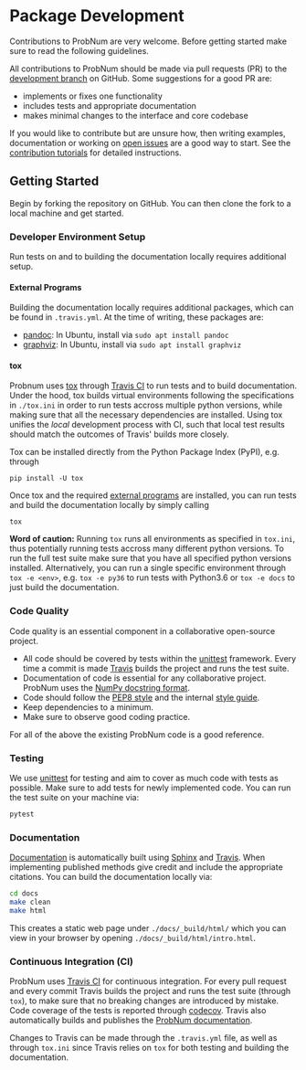# Package Development

Contributions to ProbNum are very welcome. Before getting started make sure to read the following guidelines.

All contributions to ProbNum should be made via pull requests (PR) to the
[development branch](https://github.com/probabilistic-numerics/probnum/tree/development) on GitHub. Some suggestions for
a good PR are:

- implements or fixes one functionality
- includes tests and appropriate documentation
- makes minimal changes to the interface and core codebase

If you would like to contribute but are unsure how, then writing examples, documentation or working on
[open issues](https://github.com/probabilistic-numerics/probnum/issues) are a good way to start. See the
[contribution tutorials](https://probabilistic-numerics.github.io/probnum/development/contributing.html#contribution-tutorials)
for detailed instructions.

## Getting Started

Begin by forking the repository on GitHub. You can then clone the fork to a local machine and get started.

### Developer Environment Setup
Run tests on and to building the documentation locally requires additional setup.

#### External Programs
Building the documentation locally requires additional packages, which can be found in `.travis.yml`.
At the time of writing, these packages are:
- [pandoc](https://pandoc.org/): In Ubuntu, install via `sudo apt install pandoc`
- [graphviz](https://graphviz.org/): In Ubuntu, install via `sudo apt install graphviz`

#### tox
Probnum uses [tox](https://tox.readthedocs.io/en/latest/) through [Travis CI](#continuous-integration) to run tests and to build documentation.
Under the hood, tox builds virtual environments following the specifications in `./tox.ini` in order to run tests accross multiple python versions, while making sure that all the necessary dependencies are installed.
Using tox unifies the *local* development process with CI, such that local test results should match the outcomes of Travis' builds more closely.

Tox can be installed directly from the Python Package Index (PyPI), e.g. through
```
pip install -U tox
```
Once tox and the required [external programs](#external-programs) are installed, you can run tests and build the documentation locally by simply calling
```
tox
```

**Word of caution:**
Running `tox` runs all environments as specified in `tox.ini`, thus potentially running tests accross many different python versions.
To run the full test suite make sure that you have all specified python versions installed.
Alternatively, you can run a single specific environment through `tox -e <env>`, e.g. `tox -e py36` to run tests with Python3.6 or `tox -e docs` to just build the documentation.


### Code Quality

Code quality is an essential component in a collaborative open-source project.

- All code should be covered by tests within the [unittest](https://docs.python.org/3/library/unittest.html) framework. Every time a commit is
made [Travis](https://travis-ci.org/probabilistic-numerics/probnum) builds the project and runs the test suite.
- Documentation of code is essential for any collaborative project. ProbNum uses the
[NumPy docstring format](https://numpydoc.readthedocs.io/en/latest/format.html).
- Code should follow the [PEP8 style](https://www.python.org/dev/peps/pep-0008/) and the internal [style guide](https://github.com/probabilistic-numerics/probnum/blob/master/STYLEGUIDE.md).
- Keep dependencies to a minimum.
- Make sure to observe good coding practice.

For all of the above the existing ProbNum code is a good reference.

### Testing

We use [unittest](https://docs.python.org/3/library/unittest.html) for testing and aim to cover as much code with tests as possible.
Make sure to add tests for newly implemented code.
You can run the test suite on your machine via:
```bash
pytest
```

### Documentation

[Documentation](https://probabilistic-numerics.github.io/probnum/modules.html) is automatically built using [Sphinx](https://www.sphinx-doc.org/en/master/) and [Travis](https://travis-ci.org/probabilistic-numerics/probnum).
When implementing published methods give credit and include the appropriate citations.
You can build the documentation locally via:
```bash
cd docs
make clean
make html
```
This creates a static web page under `./docs/_build/html/` which you can view in your browser by opening `./docs/_build/html/intro.html`.


### Continuous Integration (CI)

ProbNum uses [Travis CI](https://travis-ci.org/probabilistic-numerics/probnum) for continuous integration.
For every pull request and every commit Travis builds the project and runs the test suite (through `tox`), to make sure that no breaking changes are introduced by mistake.
Code coverage of the tests is reported through [codecov](https://codecov.io/github/probabilistic-numerics/probnum?branch=master).
Travis also automatically builds and publishes the [ProbNum documentation](https://probabilistic-numerics.github.io/probnum/modules.html).

Changes to Travis can be made through the `.travis.yml` file, as well as through `tox.ini` since Travis relies on `tox` for both testing and building the documentation.
